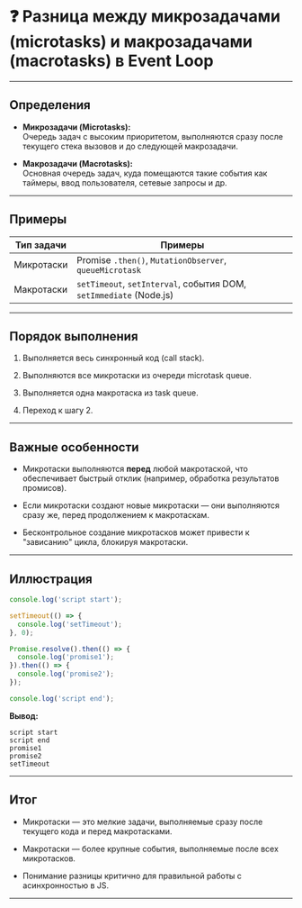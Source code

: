 # ❓ Разница между микрозадачами (microtasks) и макрозадачами (macrotasks) в Event Loop

---

## Определения

- **Микрозадачи (Microtasks):**  
  Очередь задач с высоким приоритетом, выполняются сразу после текущего стека вызовов и до следующей макрозадачи.

- **Макрозадачи (Macrotasks):**  
  Основная очередь задач, куда помещаются такие события как таймеры, ввод пользователя, сетевые запросы и др.

---

## Примеры

| Тип задачи        | Примеры                        |
|-------------------|-------------------------------|
| Микротаски        | Promise `.then()`, `MutationObserver`, `queueMicrotask` |
| Макротаски        | `setTimeout`, `setInterval`, события DOM, `setImmediate` (Node.js) |

---

## Порядок выполнения

1. Выполняется весь синхронный код (call stack).

2. Выполняются все микротаски из очереди microtask queue.

3. Выполняется одна макротаска из task queue.

4. Переход к шагу 2.

---

## Важные особенности

- Микротаски выполняются **перед** любой макротаской, что обеспечивает быстрый отклик (например, обработка результатов промисов).

- Если микротаски создают новые микротаски — они выполняются сразу же, перед продолжением к макротаскам.

- Бесконтрольное создание микротасков может привести к "зависанию" цикла, блокируя макротаски.

---

## Иллюстрация

```js
console.log('script start');

setTimeout(() => {
  console.log('setTimeout');
}, 0);

Promise.resolve().then(() => {
  console.log('promise1');
}).then(() => {
  console.log('promise2');
});

console.log('script end');
```

**Вывод:**

```text
script start  
script end  
promise1  
promise2  
setTimeout
```

---

## Итог

- Микротаски — это мелкие задачи, выполняемые сразу после текущего кода и перед макротасками.

- Макротаски — более крупные события, выполняемые после всех микротасков.

- Понимание разницы критично для правильной работы с асинхронностью в JS.

---
